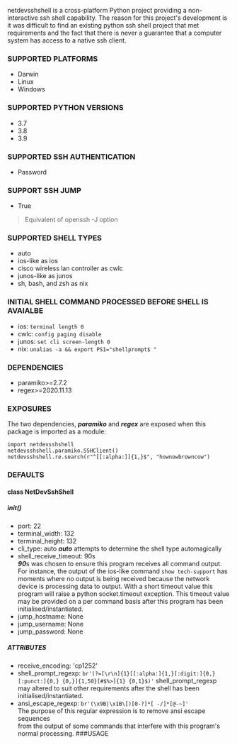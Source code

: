 netdevsshshell is a cross-platform Python project providing a non-interactive
ssh shell capability. The reason for this project's development is it was
difficult to find an existing python ssh shell project that met requirements
and the fact that there is never a guarantee that a computer system has access
to a native ssh client. 
### SUPPORTED PLATFORMS
  - Darwin  
  - Linux  
  - Windows  
### SUPPORTED PYTHON VERSIONS 
  - 3.7  
  - 3.8  
  - 3.9  
### SUPPORTED SSH AUTHENTICATION  
  - Password  
### SUPPORT SSH JUMP  
  - True  
   > Equivalent of openssh -J option  
### SUPPORTED SHELL TYPES  
  - auto
  - ios-like as ios
  - cisco wireless lan controller as cwlc
  - junos-like as junos
  - sh, bash, and zsh as nix
### INITIAL SHELL COMMAND PROCESSED BEFORE SHELL IS AVAIALBE
  - ios: `terminal length 0`
  - cwlc: `config paging disable`
  - junos: `set cli screen-length 0`
  - nix: `unalias -a && export PS1="shellprompt$ "`
### DEPENDENCIES  
  - paramiko>=2.7.2 
  - regex>=2020.11.13  
### EXPOSURES
The two dependencies, ***paramiko*** and ***regex*** are exposed when this
package is imported as a module:
~~~
import netdevsshshell
netdevsshshell.paramiko.SSHClient()
netdevsshshell.re.search(r"^[[:alpha:]]{1,}$", "hownowbrowncow")
~~~
### DEFAULTS
#### class NetDevSshShell
##### __init__()
- port: 22
- terminal_width: 132
- terminal_height: 132
- cli_type: auto
***auto*** attempts to determine the shell type automagically
- shell_receive_timeout: 90s  
***90***s was chosen to ensure this program receives all command output.  
For instance, the output of the ios-like command `show tech-support` has
  moments where no output is being received because the network device is
  processing data to output. With a short timeout value this program will raise
  a python socket.timeout exception. This timeout value may be provided on a
  per command basis after this program has been initialised/instantiated.
- jump_hostname: None
- jump_username: None
- jump_password: None
##### ATTRIBUTES
- receive_encoding: 'cp1252'
- shell_prompt_regexp:
`br'(?=[\r\n]{1}[[:alpha:]{1,}[:digit:]{0,}[:punct:]{0,} {0,}]{1,50}[#$%>]{1} {0,1}$)'`
shell_prompt_regexp may altered to suit other requirements after the shell
has been initialised/instantiated.
- ansi_escape_regexp:
`br'(\x9B|\x1B\[)[0-?]*[ -/]*[@-~]'`  
The purpose of this regular expression is to remove ansi escape sequences  
from the output of some commands that interfere with this program's  
normal processing.
###USAGE
